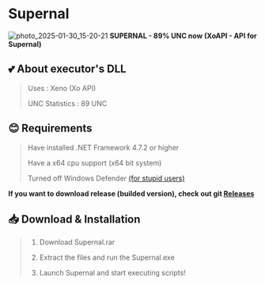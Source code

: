 # Supernal
![photo_2025-01-30_15-20-21](https://github.com/user-attachments/assets/4b466832-aeec-4c2b-9600-75e0b6b3319c)
**SUPERNAL - 89% UNC now (XoAPI - API for Supernal)**

## 💕 About executor's DLL
> Uses : Xeno (Xo API)
> 
> UNC Statistics : 89 UNC
## 😊 Requirements
> Have installed .NET Framework 4.7.2 or higher
> 
> Have a x64 cpu support (x64 bit system)
> 
> Turned off Windows Defender [(for stupid users)](https://www.youtube.com/watch?v=TjqzYG_01do)

**If you want to download release (builded version), check out git [Releases](https://github.com/BeanyDio/Supernal/releases/tag/Supernal_V0.2.5)**

## 📥 Download & Installation
> 1. Download Supernal.rar
>
> 2. Extract the files and run the Supernal.exe
>
> 4. Launch Supernal and start executing scripts!
